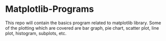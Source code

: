 # Matplotlib-Programs
This repo will contain the basics program related to matplotlib library. Some of the plotting which are covered are bar graph, pie chart, scatter plot, line plot, histogram, subplots, etc.
